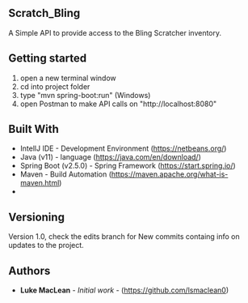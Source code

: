 ## Scratch_Bling
A Simple API to provide access to the Bling Scratcher inventory.

## Getting started
1. open a new terminal window
2. cd into project folder
3. type "mvn spring-boot:run" (Windows)
4. open Postman to make API calls on "http://localhost:8080"


## Built With

* IntellJ IDE - Development Environment (https://netbeans.org/)
* Java (v11) - language (https://java.com/en/download/)
* Spring Boot (v2.5.0) - Spring Framework (https://start.spring.io/)
* Maven - Build Automation (https://maven.apache.org/what-is-maven.html)
*

## Versioning

Version 1.0, check the edits branch for New commits containg info on updates to the project.

## Authors

* **Luke MacLean** - *Initial work* - (https://github.com/lsmaclean0)

